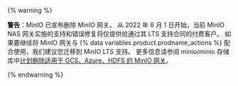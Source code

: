{% warning %}

**警告**：MinIO 已宣布删除 MinIO 网关。 从 2022 年 6 月 1 日开始，当前 MinIO NAS 网关实施的支持和错误修复将仅提供给通过其 LTS 支持合同的付费客户。 如果要继续将 MinIO 网关与 {% data variables.product.prodname_actions %} 配合使用，我们建议您迁移到 MinIO LTS 支持。 更多信息请参阅 minio/minio 存储库中[计划删除适用于 GCS、Azure、HDFS 的 MinIO 网关](https://github.com/minio/minio/issues/14331)。

{% endwarning %}